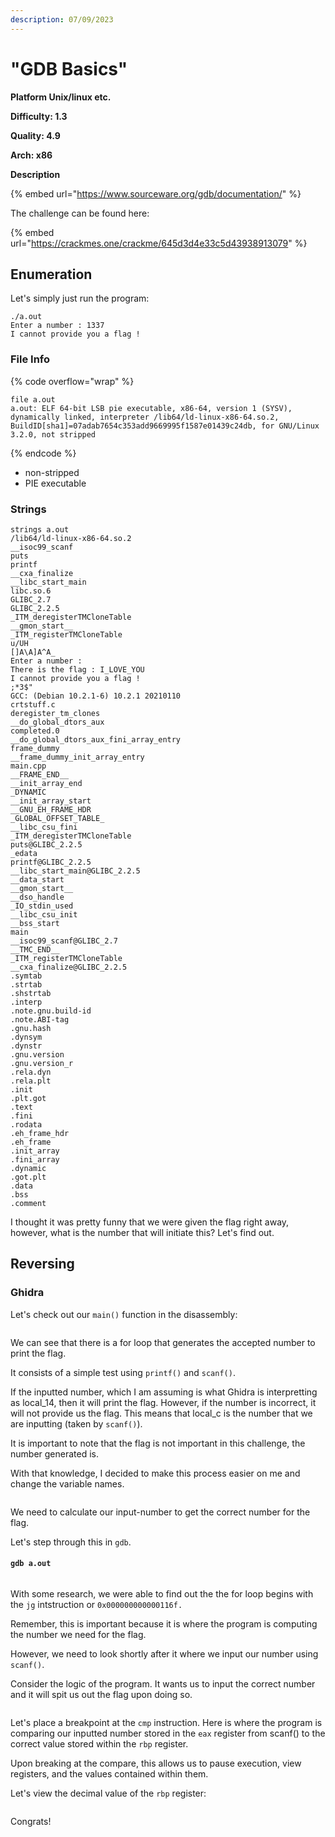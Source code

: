 ```yaml
---
description: 07/09/2023
---
```


# "GDB Basics"

**Platform Unix/linux etc.**

**Difficulty: 1.3**

**Quality: 4.9**

**Arch: x86**

**Description**

{% embed url="https://www.sourceware.org/gdb/documentation/" %}

The challenge can be found here:

{% embed url="https://crackmes.one/crackme/645d3d4e33c5d43938913079" %}

## Enumeration

Let's simply just run the program:

```
./a.out 
Enter a number : 1337
I cannot provide you a flag !
```

### File Info

{% code overflow="wrap" %}
```
file a.out 
a.out: ELF 64-bit LSB pie executable, x86-64, version 1 (SYSV), dynamically linked, interpreter /lib64/ld-linux-x86-64.so.2, BuildID[sha1]=07adab7654c353add9669995f1587e01439c24db, for GNU/Linux 3.2.0, not stripped
```
{% endcode %}

* non-stripped
* PIE executable

### Strings

```
strings a.out
/lib64/ld-linux-x86-64.so.2
__isoc99_scanf
puts
printf
__cxa_finalize
__libc_start_main
libc.so.6
GLIBC_2.7
GLIBC_2.2.5
_ITM_deregisterTMCloneTable
__gmon_start__
_ITM_registerTMCloneTable
u/UH
[]A\A]A^A_
Enter a number : 
There is the flag : I_LOVE_YOU
I cannot provide you a flag !
;*3$"
GCC: (Debian 10.2.1-6) 10.2.1 20210110
crtstuff.c
deregister_tm_clones
__do_global_dtors_aux
completed.0
__do_global_dtors_aux_fini_array_entry
frame_dummy
__frame_dummy_init_array_entry
main.cpp
__FRAME_END__
__init_array_end
_DYNAMIC
__init_array_start
__GNU_EH_FRAME_HDR
_GLOBAL_OFFSET_TABLE_
__libc_csu_fini
_ITM_deregisterTMCloneTable
puts@GLIBC_2.2.5
_edata
printf@GLIBC_2.2.5
__libc_start_main@GLIBC_2.2.5
__data_start
__gmon_start__
__dso_handle
_IO_stdin_used
__libc_csu_init
__bss_start
main
__isoc99_scanf@GLIBC_2.7
__TMC_END__
_ITM_registerTMCloneTable
__cxa_finalize@GLIBC_2.2.5
.symtab
.strtab
.shstrtab
.interp
.note.gnu.build-id
.note.ABI-tag
.gnu.hash
.dynsym
.dynstr
.gnu.version
.gnu.version_r
.rela.dyn
.rela.plt
.init
.plt.got
.text
.fini
.rodata
.eh_frame_hdr
.eh_frame
.init_array
.fini_array
.dynamic
.got.plt
.data
.bss
.comment
```

I thought it was pretty funny that we were given the flag right away, however, what is the number that will initiate this? Let's find out.

## Reversing

### Ghidra

Let's check out our `main()` function in the disassembly:

<figure><img src="../../.gitbook/assets/image (1) (2) (1).png" alt=""><figcaption></figcaption></figure>

We can see that there is a for loop that generates the accepted number to print the flag.&#x20;

It consists of a simple test using `printf()` and `scanf()`.

If the inputted number, which I am assuming is what Ghidra is interpretting as local\_14, then it will print the flag. However, if the number is incorrect, it will not provide us the flag. This means that local\_c is the number that we are inputting (taken by `scanf()`).

It is important to note that the flag is not important in this challenge, the number generated is.&#x20;

With that knowledge, I decided to make this process easier on me and change the variable names.

<figure><img src="../../.gitbook/assets/image (21).png" alt=""><figcaption></figcaption></figure>

We need to calculate our input-number to get the correct number for the flag.

Let's step through this in `gdb`.

#### `gdb a.out`

<figure><img src="../../.gitbook/assets/image (5) (2).png" alt=""><figcaption></figcaption></figure>

With some research, we were able to find out the the for loop begins with the `jg` intstruction or `0x000000000000116f.`

Remember, this is important because it is where the program is computing the number we need for the flag.

However, we need to look shortly after it where we input our number using `scanf()`.&#x20;

Consider the logic of the program. It wants us to input the correct number and it will spit us out the flag upon doing so.

<figure><img src="../../.gitbook/assets/image (4) (8).png" alt=""><figcaption></figcaption></figure>

Let's place a breakpoint at the `cmp` instruction. Here is where the program is comparing our inputted number stored in the `eax` register from scanf() to the correct value stored within the `rbp` register.

Upon breaking at the compare, this allows us to pause execution, view registers, and the values contained within them.

Let's view the decimal value of the `rbp` register:

<figure><img src="../../.gitbook/assets/image (14).png" alt=""><figcaption></figcaption></figure>

Congrats!
